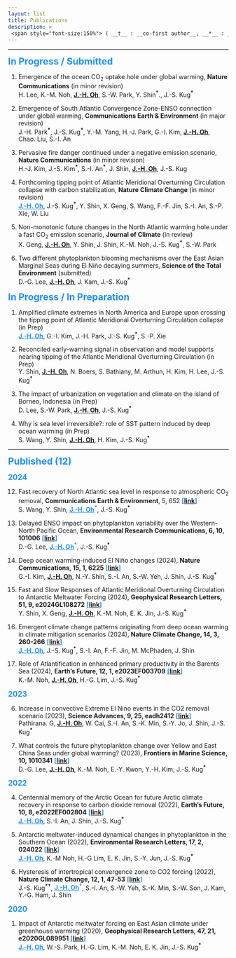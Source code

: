 ```yaml
---
layout: list
title: Publications
description: > 
 <span style="font-size:150%"> ( __†__ : __co-first author__, __*__ : __corresponding author__ )</span>  
--- 
```

<!--sitemap: false-->
---
 <span style="color: DodgerBlue; font-size:150%"> __In Progress / Submitted__</span>  

1.	Emergence of the ocean CO<sub>2</sub> uptake hole under global warming, __Nature Communications__ (in minor revision)  
H. Lee, K.-M. Noh, __<U>J.-H. Oh</U>__, S.-W. Park, Y. Shin<sup>__\*__</sup>., J.-S. Kug<sup>__\*__</sup>

2.	Emergence of South Atlantic Convergence Zone-ENSO connection under global warming, __Communications Earth & Environment__ (in major revision)  
J.-H. Park<sup>__\*__</sup>, J.-S. Kug<sup>__\*__</sup>, Y.-M. Yang, H.-J. Park, G.-I. Kim, __<U>J.-H. Oh</U>__, Chao. Liu, S.-I. An

3.	Pervasive fire danger continued under a negative emission scenario, __Nature Communications__ (in minor revision)  
H.-J. Kim, J.-S. Kim<sup>__\*__</sup>, S.-I. An<sup>__\*__</sup>, J. Shin, __<U>J.-H. Oh</U>__, J.-S. Kug

4.	Forthcoming tipping point of Atlantic Meridional Overturning Circulation collapse with carbon stabilization, __Nature Climate Change__ (in minor revision)  
<span style="color: DodgerBlue">__<U>J.-H. Oh</U>__</span>, J.-S. Kug<sup>__\*__</sup>, Y. Shin, X. Geng, S. Wang, F.-F. Jin, S.-I. An, S.-P. Xie, W. Liu

5.	Non-monotonic future changes in the North Atlantic warming hole under a fast CO<sub>2</sub> emission scenario, __Journal of Climate__ (in review)  
X. Geng, __<U>J.-H. Oh</U>__, Y. Shin, J. Shin, K.-M. Noh, J.-S. Kug<sup>__\*__</sup>, S.-W. Park

6.	Two different phytoplankton blooming mechanisms over the East Asian Marginal Seas during El Niño decaying summers, __Science of the Total Environment__ (submitted)  
D.-G. Lee, __<U>J.-H. Oh</U>__, J. Kam, J.-S. Kug<sup>__\*__</sup>

 <span style="color: DodgerBlue; font-size:150%"> __In Progress / In Preparation__</span>  

1.	Amplified climate extremes in North America and Europe upon crossing the tipping point of Atlantic Meridional Overturning Circulation collapse (in Prep)  
<span style="color: DodgerBlue">__<U>J.-H. Oh</U>__</span>, G.-I. Kim, J.-H. Park, J.-S. Kug<sup>__\*__</sup>, S.-P. Xie

2.	Reconciled early-warning signal in observation and model supports nearing tipping of the Atlantic Meridional Overturning Circulation (in Prep)  
Y. Shin, __<U>J.-H. Oh</U>__,  N. Boers, S. Bathiany, M. Arthun, H. Kim, H. Lee,  J.-S. Kug<sup>__\*__</sup>

3.	The impact of urbanization on vegetation and climate on the island of Borneo, Indonesia (in Prep)  
D. Lee, S.-W. Park, __<U>J.-H. Oh</U>__,  J.-S. Kug<sup>__\*__</sup>

4. Why is sea level irreversible?: role of SST pattern induced by deep ocean warming (in Prep)  
S. Wang, Y. Shin, __<U>J.-H. Oh</U>__, H. Kim, J.-S. Kug<sup>__\*__</sup>

---
<span style="color: DodgerBlue; font-size:150%"> __Published (12)__</span>  

<span style="color: DodgerBlue; font-size:120%"> __2024__</span>  

12. Fast recovery of North Atlantic sea level in response to atmospheric CO<sub>2</sub> removal,  __Communications Earth & Environment__, 5, 652  <span style="color: DodgerBlue"> __[[link](https://doi.org/10.1038/s43247-024-01835-4)]__</span>    
S. Wang, Y. Shin, <span style="color: DodgerBlue">__<U>J.-H. Oh</U>__<sup>__\*__</sup></span>, J.-S. Kug<sup>__\*__</sup>

11. Delayed ENSO impact on phytoplankton variability over the Western-North Pacific Ocean,  __Environmental Research Communications, 6, 10, 101006__ <span style="color: DodgerBlue"> __[[link](https://doi.org/10.1088/2515-7620/ad8058)]__</span>    
D.-G. Lee, <span style="color: DodgerBlue">__<U>J.-H. Oh</U>__<sup>__\*__</sup></span>, J.-S. Kug<sup>__\*__</sup>

10. Deep ocean warming-induced El Niño changes (2024), __Nature Communications, 15, 1, 6225__ <span style="color: DodgerBlue"> __[[link](https://www.nature.com/articles/s41467-024-50663-9)]__</span>    
G.-I. Kim, __<U>J.-H. Oh</U>__, N.-Y. Shin, S.-I. An, S.-W. Yeh, J. Shin, J.-S. Kug<sup>__\*__</sup>

9.	Fast and Slow Responses of Atlantic Meridional Overturning Circulation to Antarctic Meltwater Forcing (2024), __Geophysical Research Letters, 51, 9, e2024GL108272__<span style="color: DodgerBlue"> __[[link](https://agupubs.onlinelibrary.wiley.com/doi/10.1029/2024GL108272)]__</span>    
Y. Shin, X. Geng, __<U>J.-H. Oh</U>__, K.-M. Noh, E. K. Jin, J.-S. Kug<sup>__\*__</sup> 

8.	Emergent climate change patterns originating from deep ocean warming in climate mitigation scenarios (2024), __Nature Climate Change, 14, 3, 260-266__ <span style="color: DodgerBlue"> __[[link](https://www.nature.com/articles/s41558-024-01928-0)]__</span>    
<span style="color: DodgerBlue">__<U>J.-H. Oh</U>__</span>, J.-S. Kug<sup>__\*__</sup>, S.-I. An, F.-F. Jin, M. McPhaden, J. Shin

7.	Role of Atlantification in enhanced primary productivity in the Barents Sea (2024), __Earth’s Future, 12, 1, e2023EF003709__ <span style="color: DodgerBlue"> __[[link](https://agupubs.onlinelibrary.wiley.com/doi/10.1029/2023EF003709?af=R)]__</span>    
K.-M. Noh, __<U>J.-H. Oh</U>__, H.-G. Lim, J.-S. Kug<sup>__\*__</sup>

<span style="color: DodgerBlue; font-size:120%"> __2023__</span>  

6.	Increase in convective Extreme El Nino events in the CO2 removal scenario (2023), __Science Advances, 9, 25, eadh2412__ <span style="color: DodgerBlue"> __[[link](https://www.science.org/doi/10.1126/sciadv.adh2412)]__</span>    
Pathirana. G, __<U>J.-H. Oh</U>__, W. Cai, S.-I. An, S.-K. Min, S.-Y. Jo, J. Shin, J.-S. Kug<sup>__\*__</sup>

5.	What controls the future phytoplankton change over Yellow and East China Seas under global warming? (2023), __Frontiers in Marine Science, 10, 1010341__ <span style="color: DodgerBlue"> __[[link](https://www.frontiersin.org/journals/marine-science/articles/10.3389/fmars.2023.1010341/full)]__</span>    
D.-G. Lee, __<U>J.-H. Oh</U>__, K.-M. Noh, E.-Y. Kwon, Y.-H. Kim, J.-S. Kug<sup>__\*__</sup>

<span style="color: DodgerBlue; font-size:120%"> __2022__</span>

4.	Centennial memory of the Arctic Ocean for future Arctic climate recovery in response to carbon dioxide removal (2022), __Earth’s Future, 10, 8, e2022EF002804__ <span style="color: DodgerBlue"> __[[link](https://agupubs.onlinelibrary.wiley.com/doi/full/10.1029/2022EF002804)]__</span>    
<span style="color: DodgerBlue">__<U>J.-H. Oh</U>__</span>, S.-I. An, J. Shin, J.-S. Kug<sup>__\*__</sup>

3.	Antarctic meltwater-induced dynamical changes in phytoplankton in the Southern Ocean (2022), __Environmental Research Letters, 17, 2, 024022__ <span style="color: DodgerBlue"> __[[link](https://iopscience.iop.org/article/10.1088/1748-9326/ac444e)]__</span>    
<span style="color: DodgerBlue">__<U>J.-H. Oh</U>__</span>, K.-M Noh, H.-G Lim, E. K. Jin, S.-Y. Jun, J.-S. Kug<sup>__\*__</sup>

2.	Hysteresis of intertropical convergence zone to CO2 forcing (2022), __Nature Climate Change, 12, 1, 47-53__ <span style="color: DodgerBlue"> __[[link](https://www.nature.com/articles/s41558-021-01211-6)]__</span>    
J.-S. Kug<sup>__\*†__</sup>, <span style="color: DodgerBlue">__<U>J.-H. Oh</U>__<sup>__†__</sup></span>, S.-I. An, S.-W. Yeh, S.-K. Min, S.-W. Son, J. Kam, Y.-G. Ham, J. Shin

<span style="color: DodgerBlue; font-size:120%"> __2020__</span>  

1.	Impact of Antarctic meltwater forcing on East Asian climate under greenhouse warming (2020), __Geophysical Research Letters, 47, 21, e2020GL089951__ <span style="color: DodgerBlue"> __[[link](https://agupubs.onlinelibrary.wiley.com/doi/full/10.1029/2020GL089951)]__</span>  
<span style="color: DodgerBlue">__<U>J.-H. Oh</U>__</span>, W.-S. Park, H.-G. Lim, K.-M. Noh, E. K. Jin, J.-S. Kug<sup>__\*__</sup>